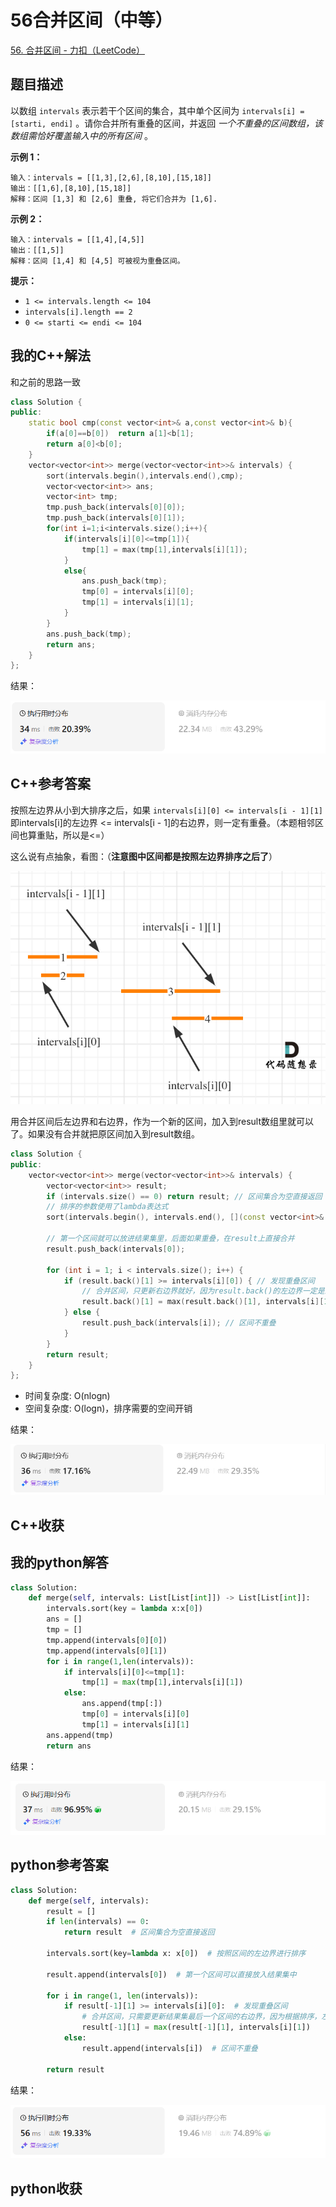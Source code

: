# 56合并区间（中等）

[56. 合并区间 - 力扣（LeetCode）](https://leetcode.cn/problems/merge-intervals/description/)

## 题目描述

以数组 `intervals` 表示若干个区间的集合，其中单个区间为 `intervals[i] = [starti, endi]` 。请你合并所有重叠的区间，并返回 *一个不重叠的区间数组，该数组需恰好覆盖输入中的所有区间* 。

 

**示例 1：**

```
输入：intervals = [[1,3],[2,6],[8,10],[15,18]]
输出：[[1,6],[8,10],[15,18]]
解释：区间 [1,3] 和 [2,6] 重叠, 将它们合并为 [1,6].
```

**示例 2：**

```
输入：intervals = [[1,4],[4,5]]
输出：[[1,5]]
解释：区间 [1,4] 和 [4,5] 可被视为重叠区间。
```

 

**提示：**

- `1 <= intervals.length <= 104`
- `intervals[i].length == 2`
- `0 <= starti <= endi <= 104`

## 我的C++解法

和之前的思路一致

```cpp
class Solution {
public:
    static bool cmp(const vector<int>& a,const vector<int>& b){
        if(a[0]==b[0])  return a[1]<b[1];
        return a[0]<b[0];
    }
    vector<vector<int>> merge(vector<vector<int>>& intervals) {
        sort(intervals.begin(),intervals.end(),cmp);
        vector<vector<int>> ans;
        vector<int> tmp;
        tmp.push_back(intervals[0][0]);
        tmp.push_back(intervals[0][1]);
        for(int i=1;i<intervals.size();i++){
            if(intervals[i][0]<=tmp[1]){
                tmp[1] = max(tmp[1],intervals[i][1]);
            }
            else{
                ans.push_back(tmp);
                tmp[0] = intervals[i][0];
                tmp[1] = intervals[i][1];
            }
        }
        ans.push_back(tmp);
        return ans;
    }
};
```

结果：

![image-20240801194254659](./assets/image-20240801194254659.png)

## C++参考答案

按照左边界从小到大排序之后，如果 `intervals[i][0] <= intervals[i - 1][1]` 即intervals[i]的左边界 <= intervals[i - 1]的右边界，则一定有重叠。（本题相邻区间也算重贴，所以是<=）

这么说有点抽象，看图：（**注意图中区间都是按照左边界排序之后了**）

![56.合并区间](./assets/20201223200632791.png)

用合并区间后左边界和右边界，作为一个新的区间，加入到result数组里就可以了。如果没有合并就把原区间加入到result数组。

```cpp
class Solution {
public:
    vector<vector<int>> merge(vector<vector<int>>& intervals) {
        vector<vector<int>> result;
        if (intervals.size() == 0) return result; // 区间集合为空直接返回
        // 排序的参数使用了lambda表达式
        sort(intervals.begin(), intervals.end(), [](const vector<int>& a, const vector<int>& b){return a[0] < b[0];});

        // 第一个区间就可以放进结果集里，后面如果重叠，在result上直接合并
        result.push_back(intervals[0]); 

        for (int i = 1; i < intervals.size(); i++) {
            if (result.back()[1] >= intervals[i][0]) { // 发现重叠区间
                // 合并区间，只更新右边界就好，因为result.back()的左边界一定是最小值，因为我们按照左边界排序的
                result.back()[1] = max(result.back()[1], intervals[i][1]); 
            } else {
                result.push_back(intervals[i]); // 区间不重叠 
            }
        }
        return result;
    }
};
```

- 时间复杂度: O(nlogn)
- 空间复杂度: O(logn)，排序需要的空间开销

结果：

![image-20240801195004588](./assets/image-20240801195004588.png)

## C++收获



## 我的python解答

```python
class Solution:
    def merge(self, intervals: List[List[int]]) -> List[List[int]]:
        intervals.sort(key = lambda x:x[0])
        ans = []
        tmp = []
        tmp.append(intervals[0][0])
        tmp.append(intervals[0][1])
        for i in range(1,len(intervals)):
            if intervals[i][0]<=tmp[1]:
                tmp[1] = max(tmp[1],intervals[i][1])
            else:
                ans.append(tmp[:])
                tmp[0] = intervals[i][0]
                tmp[1] = intervals[i][1]
        ans.append(tmp)
        return ans
```

结果：

![image-20240801194531504](./assets/image-20240801194531504.png)

## python参考答案

```python
class Solution:
    def merge(self, intervals):
        result = []
        if len(intervals) == 0:
            return result  # 区间集合为空直接返回

        intervals.sort(key=lambda x: x[0])  # 按照区间的左边界进行排序

        result.append(intervals[0])  # 第一个区间可以直接放入结果集中

        for i in range(1, len(intervals)):
            if result[-1][1] >= intervals[i][0]:  # 发现重叠区间
                # 合并区间，只需要更新结果集最后一个区间的右边界，因为根据排序，左边界已经是最小的
                result[-1][1] = max(result[-1][1], intervals[i][1])
            else:
                result.append(intervals[i])  # 区间不重叠

        return result
```

结果：

![image-20240801194938897](./assets/image-20240801194938897.png)

## python收获